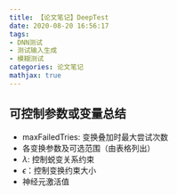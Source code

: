 ```yaml
---
title: 【论文笔记】DeepTest
date: 2020-08-20 16:56:17
tags:
- DNN测试
- 测试输入生成
- 模糊测试
categories: 论文笔记
mathjax: true
---
```


## 可控制参数或变量总结

- maxFailedTries: 变换叠加时最大尝试次数
- 各变换参数及可选范围（由表格列出）
- $\lambda$: 控制蜕变关系约束
- $\epsilon$：控制变换约束大小
- 神经元激活值

